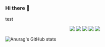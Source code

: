 ### Hi there 👋

test
<div style = "text-align: center">
  <div>
    <img src = https://img.shields.io/badge/-Python-blue></img>
    <img src = https://img.shields.io/badge/-Java-red></img>
    <img src = https://img.shields.io/badge/-Javascript-yellow></img>
    <img src = https://img.shields.io/badge/-CSS-skyblue></img>
    <img src = https://img.shields.io/badge/-HTML-#FF6347></img>
  </div>
</div>

![Anurag's GitHub stats](https://github-readme-stats.vercel.app/api?username=Choi-Jiwon-38&&show_icons=true&theme=vue)
